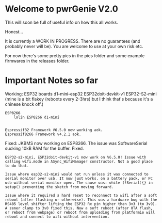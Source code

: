 # Welcome to pwrGenie V2.0
This will soon be full of useful info on how this all works.

Honest...

It is currently a WORK IN PROGRESS. There are no guarantees (and probably never will be).
You are welcome to use at your own risk etc.

For now there's some pretty pics in the pics folder and some example firmwares in the releases folder.

Important Notes so far
======================

Working:
    ESP32 boards
        d1-mini-esp32
        ESP32doit-devkit-v1
        ESP32-S2-mini (mine is a bit flakey (reboots every 2-3hrs) but I think that's because it's a chinese knock off.)
    
    ESP8266 
        lolin ESP8266 d1-mini
    
    
    Espressif32 Framework V6.5.0 now working aok.
    Espressif8266 Framework v4.2.1 aok.


Fixed:
    JKBMS now working on ESP8266. The issue was SoftwareSerial sucking 10kB RAM for the buffer. Fixed.

    ESP32-s2-mini, ESP32doit-devkit-v1 now work on V6.5.0! Issue with calling wifi.mode in ASync_WifiManager constructor. Not a good place to do that.

    Issue where esp32-s2-mini would not run unless it was connected to serial monitor over usb. It now just works. on a battery pack, or PC usb without serial monitor open. The cause was: while (!Serial){} in setup() preventing the sketch from moving forward. 

    Issue where it required a hard reset to reconnect to wifi after a soft reboot (after flashing or otherwise). This was a hardware bug with the RS485 level shifter lifting the ESP32 Rx pin higher than 3v3 (to 3v9). A zener clamp to 3v0 fixed this. Now a soft reboot (after OTA flash, or reboot from webpage) or reboot from uploading from platformio will reboot and connect to wifi without intervention.